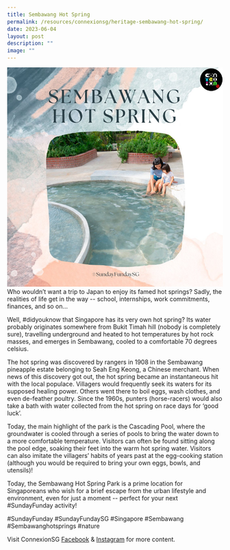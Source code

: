 ```yaml
---
title: Sembawang Hot Spring
permalink: /resources/connexionsg/heritage-sembawang-hot-spring/
date: 2023-06-04
layout: post
description: ""
image: ""
---
```

![](/images/connexionsg/2023/hot%20spring.png)Who wouldn’t want a trip to Japan to enjoy its famed hot springs? Sadly, the realities of life get in the way -- school, internships, work commitments, finances, and so on…

Well, #didyouknow that Singapore has its very own hot spring? Its water probably originates somewhere from Bukit Timah hill (nobody is completely sure), travelling underground and heated to hot temperatures by hot rock masses, and emerges in Sembawang, cooled to a comfortable 70 degrees celsius.

The hot spring was discovered by rangers in 1908 in the Sembawang pineapple estate belonging to Seah Eng Keong, a Chinese merchant. When news of this discovery got out, the hot spring became an instantaneous hit with the local populace. Villagers would frequently seek its waters for its supposed healing power. Others went there to boil eggs, wash clothes, and even de-feather poultry. Since the 1960s, punters (horse-racers) would also take a bath with water collected from the hot spring on race days for ‘good luck’.

Today, the main highlight of the park is the Cascading Pool, where the groundwater is cooled through a series of pools to bring the water down to a more comfortable temperature. Visitors can often be found sitting along the pool edge, soaking their feet into the warm hot spring water. Visitors can also imitate the villagers’ habits of years past at the egg-cooking station (although you would be required to bring your own eggs, bowls, and utensils)!

Today, the Sembawang Hot Spring Park is a prime location for Singaporeans who wish for a brief escape from the urban lifestyle and environment, even for just a moment -- perfect for your next #SundayFunday activity!

#SundayFunday #SundayFundaySG #Singapore #Sembawang #Sembawanghotsprings #nature

Visit ConnexionSG <a target="_blank" href="https://www.facebook.com/ConnexionSG">Facebook</a> &amp; <a target="_blank" href="https://www.instagram.com/connexionsg/">Instagram</a> for more content.